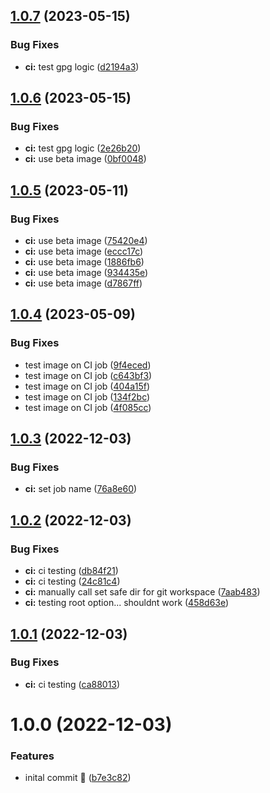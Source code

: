 ## [1.0.7](https://github.com/kolvin/release-test/compare/v1.0.6...v1.0.7) (2023-05-15)


### Bug Fixes

* **ci:** test gpg logic ([d2194a3](https://github.com/kolvin/release-test/commit/d2194a329a11e13148107a2ddbbdaa457ae26245))

## [1.0.6](https://github.com/kolvin/release-test/compare/v1.0.5...v1.0.6) (2023-05-15)


### Bug Fixes

* **ci:** test gpg logic ([2e26b20](https://github.com/kolvin/release-test/commit/2e26b20e60d7ac8ea323103464a6e6b994835944))
* **ci:** use beta image ([0bf0048](https://github.com/kolvin/release-test/commit/0bf0048ae86673751862262a50ce342ba54746b0))

## [1.0.5](https://github.com/kolvin/release-test/compare/v1.0.4...v1.0.5) (2023-05-11)


### Bug Fixes

* **ci:** use beta image ([75420e4](https://github.com/kolvin/release-test/commit/75420e4881ee7ec3e7134ca6c9c529f5d6751c9e))
* **ci:** use beta image ([eccc17c](https://github.com/kolvin/release-test/commit/eccc17c28e11bec2ac722c1f51fbe5d3b528608b))
* **ci:** use beta image ([1886fb6](https://github.com/kolvin/release-test/commit/1886fb61c8656d6082ad0bf6f8dbe1731b88e2fc))
* **ci:** use beta image ([934435e](https://github.com/kolvin/release-test/commit/934435e0c7126b3263d60c96dc4a7d54ba9e1291))
* **ci:** use beta image ([d7867ff](https://github.com/kolvin/release-test/commit/d7867ff00911b11e7d2f675165a50b94064645fa))

## [1.0.4](https://github.com/kolvin/release-test/compare/v1.0.3...v1.0.4) (2023-05-09)


### Bug Fixes

* test image on CI job ([9f4eced](https://github.com/kolvin/release-test/commit/9f4eced7fc369567e238b09269f7202c7530c058))
* test image on CI job ([c643bf3](https://github.com/kolvin/release-test/commit/c643bf3c066054cc20b877f6e63bc0a8fdb615ea))
* test image on CI job ([404a15f](https://github.com/kolvin/release-test/commit/404a15f79f2ea7d1c434f2ad02d14f9c7eab11f8))
* test image on CI job ([134f2bc](https://github.com/kolvin/release-test/commit/134f2bcb4eacc8644959be76d0f0613e99fde31c))
* test image on CI job ([4f085cc](https://github.com/kolvin/release-test/commit/4f085ccce100378c6e39ff36e152a765193a5ea1))

## [1.0.3](https://github.com/kolvin/release-test/compare/v1.0.2...v1.0.3) (2022-12-03)


### Bug Fixes

* **ci:** set job name ([76a8e60](https://github.com/kolvin/release-test/commit/76a8e6040e87e29e1f742b03391887e31eee4e78))

## [1.0.2](https://github.com/kolvin/release-test/compare/v1.0.1...v1.0.2) (2022-12-03)


### Bug Fixes

* **ci:** ci testing ([db84f21](https://github.com/kolvin/release-test/commit/db84f21d134feae1c7f62a0cded651a3cf17f9cc))
* **ci:** ci testing ([24c81c4](https://github.com/kolvin/release-test/commit/24c81c4ed79635ec6063535b1dd34708f8f89730))
* **ci:** manually call set safe dir for git workspace ([7aab483](https://github.com/kolvin/release-test/commit/7aab48316821b80a09cb198a6a1e14ea5539d3ba))
* **ci:** testing root option... shouldnt work ([458d63e](https://github.com/kolvin/release-test/commit/458d63e8fa4734680910824bc8e0d88ad4640d80))

## [1.0.1](https://github.com/kolvin/release-test/compare/v1.0.0...v1.0.1) (2022-12-03)


### Bug Fixes

* **ci:** ci testing ([ca88013](https://github.com/kolvin/release-test/commit/ca880138081a6116703cd0213550c1c472506a0b))

# 1.0.0 (2022-12-03)


### Features

* inital commit 👋 ([b7e3c82](https://github.com/kolvin/release-test/commit/b7e3c824b2ae987294cb4c322eda162ea6154d9b))
